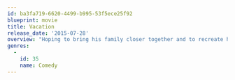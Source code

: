 ```yaml
---
id: ba3fa719-6620-4499-b995-53f5ece25f92
blueprint: movie
title: Vacation
release_date: '2015-07-28'
overview: "Hoping to bring his family closer together and to recreate his childhood vacation for his own kids, a grown up Rusty Griswold takes his wife and their two sons on a cross-country road trip to the coolest theme park in America, Walley World. Needless to say, things don't go quite as planned."
genres:
  -
    id: 35
    name: Comedy
---
```

